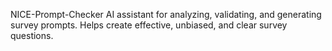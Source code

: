 NICE-Prompt-Checker
AI assistant for analyzing, validating, and generating survey prompts. Helps create effective, unbiased, and clear survey questions.
